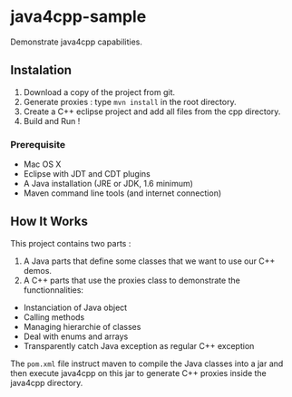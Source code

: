 java4cpp-sample
===============

Demonstrate java4cpp capabilities.

## Instalation ##

1. Download a copy of the project from git.
1. Generate proxies : type `mvn install` in the root directory.
1. Create a C++ eclipse project and add all files from the cpp directory.
1. Build and Run !

### Prerequisite ###

 - Mac OS X 
 - Eclipse with JDT and CDT plugins
 - A Java installation (JRE or JDK, 1.6 minimum)
 - Maven command line tools (and internet connection)

## How It Works ##

This project contains two parts :

1. A Java parts that define some classes that we want to use our C++ demos.
1. A C++ parts that use the proxies class to demonstrate the functionnalities: 

 - Instanciation of Java object
 - Calling methods
 - Managing hierarchie of classes
 - Deal with enums and arrays
 - Transparently catch Java exception as regular C++ exception
 
The `pom.xml` file instruct maven to compile the Java classes into a jar and then execute 
 java4cpp on this jar to generate C++ proxies inside the java4cpp directory.
 
 